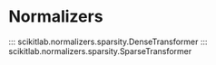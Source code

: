 # Normalizers

::: scikitlab.normalizers.sparsity.DenseTransformer
::: scikitlab.normalizers.sparsity.SparseTransformer
